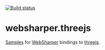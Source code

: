 [![Build status](https://ci.appveyor.com/api/projects/status/968n948dca127oca)](https://ci.appveyor.com/project/t0yv0/websharper-threejs)

# websharper.threejs

[Samples][samp] for [WebSharper][ws] bindings to [threejs][tjs].

[samp]: http://intellifactory.github.io/websharper.threejs
[tjs]: http://threejs.org/
[ws]: http://websharper.com/

